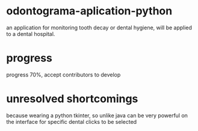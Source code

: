 # odontograma-aplication-python
an application for monitoring tooth decay or dental hygiene, will be applied to a dental hospital.

# progress
progress 70%, accept contributors to develop

# unresolved shortcomings
because wearing a python tkinter, so unlike java can be very powerful on the interface for specific dental clicks to be selected

